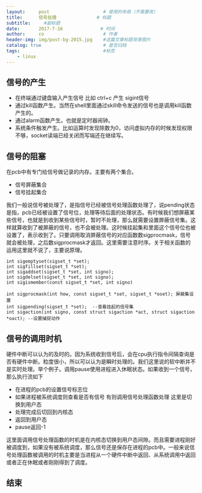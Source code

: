 ```yaml
---
layout:     post                    # 使用的布局（不需要改）
title:      信号处理               # 标题 
subtitle:     #副标题
date:       2017-7-16              # 时间
author:     co                      # 作者
header-img: img/post-bg-2015.jpg    #这篇文章标题背景图片
catalog: true                       # 是否归档
tags:                               #标签
    - linux
---
```


## 信号的产生
- 在终端通过键盘输入产生信号 比如 ctrl+c 产生 sigint信号
- 通过kill函数产生。当然在shell里面通过skill命令发送的信号也是调用kill函数产生的。
- 通过alarm函数产生。也就是定时器闹钟。
- 系统条件触发产生。比如运算时发现除数为0，访问虚拟内存的时候发现权限不够，socket读端已经关闭而写端还在继续写。

## 信号的阻塞
在pcb中有专门给信号做记录的内存。主要有两个集合。
- 信号屏蔽集合
- 信号挂起集合

我们一般说信号被处理了，是指信号已经被信号处理函数处理了，说pending状态是指，pcb已经被设置了信号位，处理等待后面的处理状态。有时候我们想屏蔽某些信号，也就是到收到某些信号时，暂时不处理，那么就需要设置屏蔽信号集。这样就算收到了被屏蔽的信号，也不会被处理。这时候挂起集和里面这个信号位也被设置了，表示收到了。只要调用取消屏蔽信号的对应函数数sigprocmask，信号就会被处理，之后数sigprocmask才返回。这里需要注意时序。关于相关函数的运用这里就不说了，主要说原理。

```
int sigemptyset(sigset_t *set);
int sigfillset(sigset_t *set);
int sigaddset(sigset_t *set, int signo);
int sigdelset(sigset_t *set, int signo);
int sigismember(const sigset_t *set, int signo)

int sigprocmask(int how, const sigset_t *set, sigset_t *oset); 屏蔽集设置
int sigpending(sigset_t *set);	--查看挂起的信号集
int sigaction(int signo, const struct sigaction *act, struct sigaction *oact); --设置捕捉动作
```


## 信号的调用时机
硬件中断可以认为的及时的。因为系统收到信号后，会在cpu执行指令间隔查询是否有硬件中断。粒度很小，所以可以认为是瞬时处理的。我们这里说的软中断并不是实时处理。举个例子。调用pause使用进程进入休眠状态。如果收到一个信号，那么执行流如下
- 在进程的pcb的设置信号标志位 
- 如果进程被系统调度则查看是否有信号 有则调用信号处理函数处理 这里是切换到用户态
- 处理完成后切回到内核态 
- 返回到用户态
- pause返回-1

这里面调用信号处理函数的时机是在内核态切换到用户态间隙。而且需要进程刚好被调度到，如果没有被系统调度，那么信号还是保存在进程的pcb中。一般来说信号处理函数被调用的时机主要是当进程从一个硬件中断中返回、从系统调用中返回或者正在休眠或者刚刚得到了调度。

## 结束